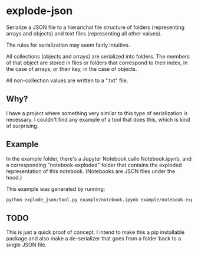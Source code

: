 # explode-json

Serialize a JSON file to a hierarichal file structure of folders (representing
arrays and objects) and text files (representing all other values).

The rules for serialization may seem fairly intuitive.

All collections (objects and arrays) are serialized into folders. The members of
that object are stored in files or folders that correspond to their index, in
the case of arrays, or their key, in the case of objects.

All non-collection values are written to a ".txt" file.

## Why?

I have a project where something very similar to this type of serialization is
necessary. I couldn't find any example of a tool that does this, which is kind
of surprising. 

## Example

In the example folder, there's a Jupyter Notebook calle Notebook.ipynb, and a
corresponding "notebook-exploded" folder that contains the exploded representation
of this notebook. (Notebooks are JSON files under the hood.)

This example was generated by running:

```bash
python explode_json/tool.py example/notebook.ipynb example/notebook-exploded
```

## TODO

This is just a quick proof of concept. I intend to make this a pip installable
package and also make a de-serializer that goes from a folder back to a single
JSON file.